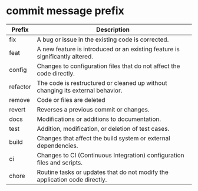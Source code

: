 # commit message prefix

| Prefix   | Description                                                                    |
| -------- | ------------------------------------------------------------------------------ |
| fix      | A bug or issue in the existing code is corrected.                              |
| feat     | A new feature is introduced or an existing feature is significantly altered.   |
| config   | Changes to configuration files that do not affect the code directly.           |
| refactor | The code is restructured or cleaned up without changing its external behavior. |
| remove   | Code or files are deleted                                                      |
| revert   | Reverses a previous commit or changes.                                         |
| docs     | Modifications or additions to documentation.                                   |
| test     | Addition, modification, or deletion of test cases.                             |
| build    | Changes that affect the build system or external dependencies.                 |
| ci       | Changes to CI (Continuous Integration) configuration files and scripts.        |
| chore    | Routine tasks or updates that do not modify the application code directly.     |
